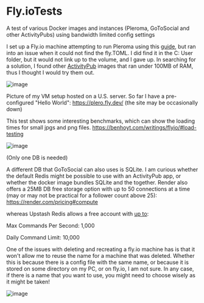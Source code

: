 # Fly.ioTests
A test of various Docker images and instances (Pleroma, GoToSocial and other ActivityPubs) using bandwidth limited config settings


I set up a Fly.io machine attempting to run Pleroma using this [guide](https://sal.dev/fediverse/running-pleroma-on-fly-io/), but ran into an issue when it could not find the fly.TOML. I did find it in the C: User folder, but it would not link up to the volume, and I gave up. In searching for a solution, I found other [ActivityPub](https://docs.gotosocial.org/en/latest/getting_started/#server-vps) images that ran under 100MB of RAM, thus I thought I would try them out. 

![image](https://github.com/hatonthecat/Fly.ioTests/assets/76194453/01e761ec-29e1-4769-801f-33893f0ce74e)

Picture of my VM setup hosted on a U.S. server. So far I have a pre-configured "Hello World": https://plero.fly.dev/ (the site may be occasionally down) 

This test shows some interesting benchmarks, which can show the loading times for small jpgs and png files. https://benhoyt.com/writings/flyio/#load-testing

![image](https://github.com/hatonthecat/Fly.ioTests/assets/76194453/7133bb98-3eef-4fb6-8a61-399a2837a97a)

(Only one DB is needed)

A different DB that GoToSocial can also uses is SQLite. I am curious whether the default Redis might be possible to use with an ActivityPub app, or whether the docker image bundles SQLite and the together. Render also offers a 25MB DB free storage option with up to 50 connections at a time (may or may not be practical for a follower count above 25): https://render.com/pricing#compute

whereas Upstash Redis allows a free account with [up to](https://upstash.com/pricing): 

Max Commands Per Second: 1,000

Daily Command Limit: 10,000

One of the issues with deleting and recreating a fly.io machine has is that it won't allow me to reuse the name for a machine that was deleted. Whether this is because there is a config file with the same name, or because it is stored on some directory on my PC, or on fly.io, I am not sure. In any case, if there is a name that you want to use, you might need to choose wisely as it might be taken!

![image](https://github.com/hatonthecat/Fly.ioTests/assets/76194453/218eb3e5-141a-46c8-b60a-7f569be9f4ab)






